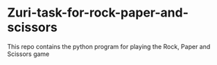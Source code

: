 # Zuri-task-for-rock-paper-and-scissors
This repo contains the python program for playing the Rock, Paper and Scissors game

